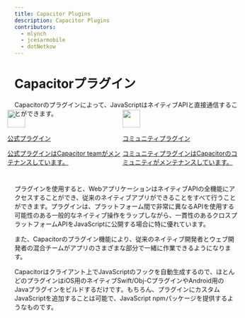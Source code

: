 ```yaml
---
title: Capacitor Plugins
description: Capacitor Plugins
contributors:
  - mlynch
  - jcesarmobile
  - dotNetkow
---
```


# Capacitorプラグイン

Capacitorのプラグインによって、JavaScriptはネイティブAPIと直接通信することができます。

<style>
  plugin-cards {
    display: flex;
    margin-block-start: -32px;
    margin-inline-start: -16px;
    margin-block-end: 40px;
  }

  plugin-cards .card {
    margin-block-start: var(--space-6);
    margin-inline-start: var(--space-3);;
    padding: var(--space-6) var(--space-5);

    flex-basis: 100%;
    border-radius: var(--radius-2);
    box-shadow: var(--elevation-5);    

    transition: transform .2s ease-out, box-shadow .2s ease-out;
  }
  plugin-cards .card p {
    margin-block-end: 0;
  }
  plugin-cards .card:hover, .card:active, .card:focus {
    transform: translateY(-2px);
    box-shadow: var(--elevation-6);
  }

  @media screen and (max-width: 500px) {
    plugin-cards {
      flex-direction: column;
    }   
  }
</style>
<plugin-cards>
  <a class="card" href="/docs/apis">
    <img
      src="/assets/img/docs/core-plugins.png"
      width="40" height="40"
    >
    <p class="ui-heading-5">公式プラグイン</p>
    <p class="ui-paragraph-5">公式プラグインはCapacitor teamがメンテナンスしています。</p>
  </a>
  <a class="card" href="/docs/plugins/community">
    <img
      src="/assets/img/docs/community-plugins.png"
      width="40" height="40"
    >
    <p class="ui-heading-5">コミュニティプラグイン</p>
    <p class="ui-paragraph-5">コミュニティプラグインはCapacitorのコミュニティがメンテナンスしています。</p>
  </a>
</plugin-cards>

プラグインを使用すると、WebアプリケーションはネイティブAPIの全機能にアクセスすることができ、従来のネイティブアプリができることをすべて行うことができます。プラグインは、プラットフォーム間で非常に異なるAPIを使用する可能性のある一般的なネイティブ操作をラップしながら、一貫性のあるクロスプラットフォームAPIをJavaScriptに公開する場合に特に優れています。

また、Capacitorのプラグイン機能により、従来のネイティブ開発者とウェブ開発者の混合チームがアプリのさまざまな部分で一緒に作業できるようになります。

Capacitorはクライアント上でJavaScriptのフックを自動生成するので、ほとんどのプラグインはiOS用のネイティブSwift/Obj-CプラグインやAndroid用のJavaプラグインをビルドするだけです。もちろん、プラグインにカスタムJavaScriptを追加することは可能で、JavaScript npmパッケージを提供するようなものです。
